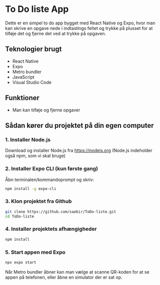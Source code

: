 # To Do liste App
Dette er en simpel to do app bygget med React Native og Expo, hvor man kan skrive en opgave nede i indtastings feltet og trykke på plusset for at tilføje det og fjerne det ved at trykke på opgaven. 

## Teknologier brugt
- React Native
- Expo
- Metro bundler
- JavaScript 
- Visual Studio Code 

## Funktioner
- Man kan tilføje og fjerne opgaver

## Sådan kører du projektet på din egen computer
### 1. Installer Node.js
   
Download og installer Node.js fra https://nodejs.org
(Node.js indeholder også npm, som vi skal bruge)

### 2. Installer Expo CLI (kun første gang)
   
Åbn terminalen/kommandoprompt og skriv:

```bash
npm install -g expo-cli
```

### 3. Klon projektet fra Github

```bash
git clone https://github.com/saebir/ToDo-liste.git
cd ToDo-liste
```

### 4. Installer projektets afhængigheder

```bash
npm install
```

### 5. Start appen med Expo

```bash
npx expo start
```

Når Metro bundler åbner kan man vælge at scanne QR-koden for at se appen på telefonen, eller åbne en simulator der er sat op.
